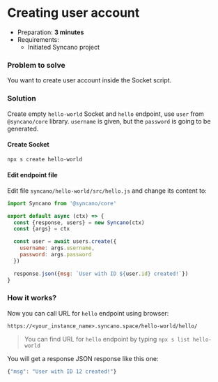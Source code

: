 # Creating user account

- Preparation: **3 minutes**
- Requirements:
  - Initiated Syncano project

### Problem to solve

You want to create user account inside the Socket script.

### Solution

Create empty `hello-world` Socket and `hello` endpoint, use `user` from `@syncano/core` library.
`username` is given, but the `password` is going to be generated.

#### Create Socket

```sh
npx s create hello-world
```

#### Edit endpoint file


Edit file `syncano/hello-world/src/hello.js` and change its content to:

```js
import Syncano from '@syncano/core'

export default async (ctx) => {
  const {response, users} = new Syncano(ctx)
  const {args} = ctx 

  const user = await users.create({
    username: args.username,
    password: args.password
  })

  response.json({msg: `User with ID ${user.id} created!`})
}
```

### How it works?

Now you can call URL for `hello` endpoint using browser:

```
https://<your_instance_name>.syncano.space/hello-world/hello/
```
> You can find URL for `hello` endpoint by typing `npx s list hello-world`

You will get a response JSON response like this one:

```js
{"msg": "User with ID 12 created!"}
```
